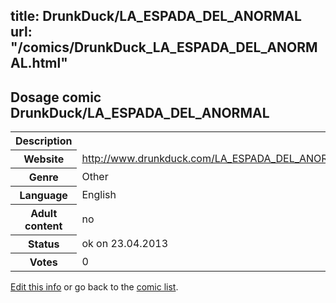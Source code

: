 title: DrunkDuck/LA_ESPADA_DEL_ANORMAL
url: "/comics/DrunkDuck_LA_ESPADA_DEL_ANORMAL.html"
---
Dosage comic DrunkDuck/LA_ESPADA_DEL_ANORMAL
-----------------------------------------

<table class="comicinfo">
<tr>
<th>Description</th><td></td>
</tr>
<tr>
<th>Website</th><td><a href="http://www.drunkduck.com/LA_ESPADA_DEL_ANORMAL/">http://www.drunkduck.com/LA_ESPADA_DEL_ANORMAL/</a></td>
</tr>
<tr>
<th>Genre</th><td>Other</td>
</tr>
<tr>
<th>Language</th><td>English</td>
</tr>
<tr>
<th>Adult content</th><td>no</td>
</tr>
<tr>
<th>Status</th><td>ok on 23.04.2013</td>
</tr>
<tr>
<th>Votes</th><td>0</div></td>
</tr>
</table>

[Edit this info](/comics/DrunkDuck_LA_ESPADA_DEL_ANORMAL_edit.html) or go back to the [comic list](../comic-index.html).
